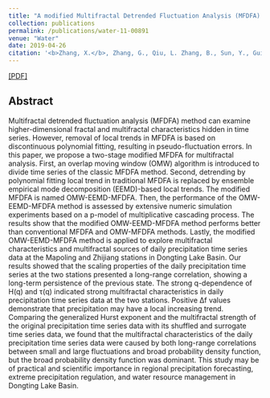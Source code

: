 ```yaml
---
title: "A modified Multifractal Detrended Fluctuation Analysis (MFDFA) Approach for Multifractal Analysis of Precipitation in Dongting Lake Basin, China"
collection: publications
permalink: /publications/water-11-00891
venue: "Water"
date: 2019-04-26
citation: '<b>Zhang, X.</b>, Zhang, G., Qiu, L. Zhang, B., Sun, Y., Gui, Z., Zhang, Q. <i>Water</i>. 2018, 10, 416.'
---
```

[[PDF]]()

## Abstract
Multifractal detrended fluctuation analysis (MFDFA) method can examine higher-dimensional fractal and multifractal characteristics hidden in time series. However, removal of local trends in MFDFA is based on discontinuous polynomial fitting, resulting in pseudo-fluctuation errors. In this paper, we propose a two-stage modified MFDFA for multifractal analysis. First, an overlap moving window (OMW) algorithm is introduced to divide time series of the classic MFDFA method. Second, detrending by polynomial fitting local trend in traditional MFDFA is replaced by ensemble empirical mode decomposition (EEMD)-based local trends. The modified MFDFA is named OMW-EEMD-MFDFA. Then, the performance of the OMW-EEMD-MFDFA method is assessed by extensive numeric simulation experiments based on a p-model of multiplicative cascading process. The results show that the modified OMW-EEMD-MFDFA method performs better than conventional MFDFA and OMW-MFDFA methods. Lastly, the modified OMW-EEMD-MFDFA method is applied to explore multifractal characteristics and multifractal sources of daily precipitation time series data at the Mapoling and Zhijiang stations in Dongting Lake Basin. Our results showed that the scaling properties of the daily precipitation time series at the two stations presented a long-range correlation, showing a long-term persistence of the previous state. The strong q-dependence of H(q) and τ(q) indicated strong multifractal characteristics in daily precipitation time series data at the two stations. Positive Δf values demonstrate that precipitation may have a local increasing trend. Comparing the generalized Hurst exponent and the multifractal strength of the original precipitation time series data with its shuffled and surrogate time series data, we found that the multifractal characteristics of the daily precipitation time series data were caused by both long-range correlations between small and large fluctuations and broad probability density function, but the broad probability density function was dominant. This study may be of practical and scientific importance in regional precipitation forecasting, extreme precipitation regulation, and water resource management in Dongting Lake Basin.
